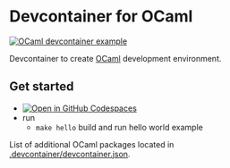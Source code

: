 # Devcontainer for OCaml

[![OCaml devcontainer example](https://github.com/TheCBaH/ocaml-devcontainer/actions/workflows/build.yml/badge.svg?branch=main)](https://github.com/TheCBaH/ocaml-devcontainer/actions/workflows/build.yml)

Devcontainer to create [OCaml](https://ocaml.org/) development environment.

## Get started
* [![Open in GitHub Codespaces](https://github.com/codespaces/badge.svg)](https://github.com/codespaces/new?hide_repo_select=true&ref=main&repo=628173356)
* run
  * `make hello` build and run hello world example

List of additional OCaml packages located in [.devcontainer/devcontainer.json](https://github.com/TheCBaH/ocaml-devcontainer/blob/devel/.devcontainer/devcontainer.json#L19).
